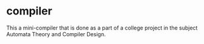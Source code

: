 # compiler
This a mini-compiler that is done as a part of a college project in the subject Automata Theory and Compiler Design.
